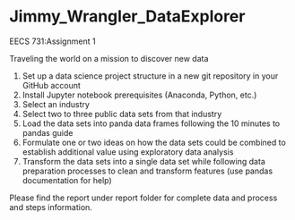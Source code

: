 # Jimmy_Wrangler_DataExplorer
EECS 731:Assignment 1


Traveling the world on a mission to discover new data
1. Set up a data science project structure in a new git repository in your GitHub account
2. Install Jupyter notebook prerequisites (Anaconda, Python, etc.)
3. Select an industry
4. Select two to three public data sets from that industry
5. Load the data sets into panda data frames following the 10 minutes to pandas guide
6. Formulate one or two ideas on how the data sets could be combined to establish additional value using exploratory data analysis
7. Transform the data sets into a single data set while following data preparation processes to clean and transform features (use pandas documentation for help)

Please find the report under report folder for complete data and process and steps information.

